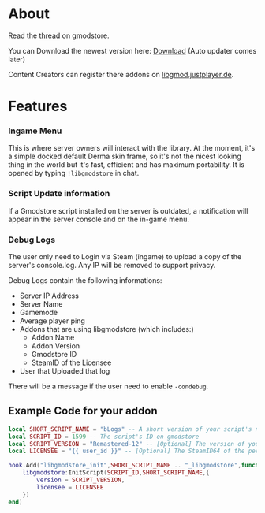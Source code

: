 # About

Read the [thread](https://www.gmodstore.com/community/threads/4465-libgmodstore) on gmodstore.

You can Download the newest version here: [Download](https://github.com/JustPlayerDE/libgmodstore/archive/master.zip) (Auto updater comes later)

Content Creators can register there addons on [libgmod.justplayer.de](https://libgmod.justplayer.de).

# Features

### Ingame Menu

This is where server owners will interact with the library. At the moment, it's a simple docked default Derma skin frame, so it's not the nicest looking thing in the world but it's fast, efficient and has maximum portability. It is opened by typing `!libgmodstore` in chat.

### Script Update information

If a Gmodstore script installed on the server is outdated, a notification will appear in the server console and on the in-game menu.

### Debug Logs

The user only need to Login via Steam (ingame) to upload a copy of the server's console.log.
Any IP will be removed to support privacy.

Debug Logs contain the following informations:

* Server IP Address
* Server Name
* Gamemode
* Average player ping
* Addons that are using libgmodstore (which includes:)
  * Addon Name
  * Addon Version
  * Gmodstore ID
  * SteamID of the Licensee
* User that Uploaded that log

There will be a message if the user need to enable `-condebug`.

## Example Code for your addon

```lua
local SHORT_SCRIPT_NAME = "bLogs" -- A short version of your script's name to identify it
local SCRIPT_ID = 1599 -- The script's ID on gmodstore
local SCRIPT_VERSION = "Remastered-12" -- [Optional] The version of your script. You don't _have_ to use the update notification feature, so you can remove it from libgmodstore:InitScript if you want to
local LICENSEE = "{{ user_id }}" -- [Optional] The SteamID64 of the person who bought the script. They will have access to debug logs, update notifications, etc. If you do not supply this, superadmins (:IsSuperAdmin()) will have permission instead.

hook.Add("libgmodstore_init",SHORT_SCRIPT_NAME .. "_libgmodstore",function()
    libgmodstore:InitScript(SCRIPT_ID,SHORT_SCRIPT_NAME,{
        version = SCRIPT_VERSION,
        licensee = LICENSEE
    })
end)
```
